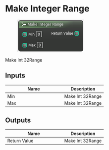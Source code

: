 # Make Integer Range

<div align="left" data-full-width="false">

<figure><img src="make_integer_range.png" alt=""><figcaption></figcaption></figure>

</div>

Make Int 32Range

## Inputs

<table>
<thead><tr><th width="170">Name</th><th>Description</th></tr></thead>
<tbody>
<tr><td>Min</td><td>Make Int 32Range</td></tr>
<tr><td>Max</td><td>Make Int 32Range</td></tr>
</tbody>
</table>

## Outputs

<table>
<thead><tr><th width="170">Name</th><th>Description</th></tr></thead>
<tbody>
<tr><td>Return Value</td><td>Make Int 32Range</td></tr>
</tbody>
</table>